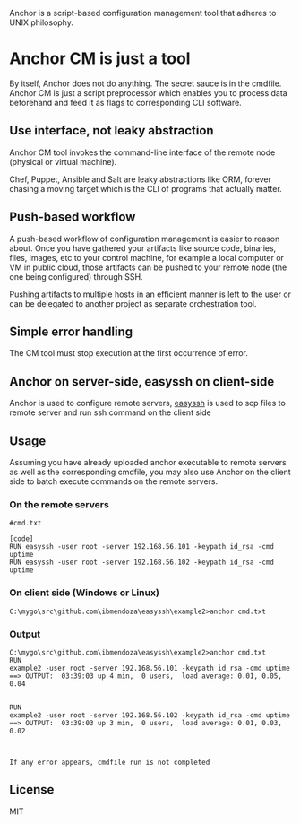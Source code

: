 Anchor is a script-based configuration management tool that adheres to UNIX philosophy.

Anchor CM is just a tool
========================

By itself, Anchor does not do anything. The secret sauce is in the cmdfile. Anchor CM is just a script preprocessor which enables you to process data beforehand and feed it as flags to corresponding CLI software.

Use interface, not leaky abstraction
------------------------------------

Anchor CM tool invokes the command-line interface of the remote node (physical or virtual machine).

Chef, Puppet, Ansible and Salt are leaky abstractions like ORM, forever chasing a moving target which is the CLI of programs that actually matter. 

Push-based workflow
-------------------

A push-based workflow of configuration management is easier to reason about. Once you have gathered your artifacts like source code, binaries, files, images, etc to your control machine, for example a local computer or VM in public cloud, those artifacts can be pushed to your remote node (the one being configured) through SSH.

Pushing artifacts to multiple hosts in an efficient manner is left to the user or can be delegated to another project as separate orchestration tool.


Simple error handling
---------------------

The CM tool must stop execution at the first occurrence of error.


Anchor on server-side, easyssh on client-side
---------------------------------------------

Anchor is used to configure remote servers, [easyssh](https://github.com/ibmendoza/easyssh) is used to scp files to remote server and run ssh command on the client side


Usage
-----

Assuming you have already uploaded anchor executable to remote servers as well as the corresponding cmdfile, you may also use Anchor on the client side to batch execute commands on the remote servers.

### On the remote servers
```
#cmd.txt

[code]
RUN easyssh -user root -server 192.168.56.101 -keypath id_rsa -cmd uptime
RUN easyssh -user root -server 192.168.56.102 -keypath id_rsa -cmd uptime
```

### On client side (Windows or Linux)

```
C:\mygo\src\github.com\ibmendoza\easyssh\example2>anchor cmd.txt
```

### Output

```
C:\mygo\src\github.com\ibmendoza\easyssh\example2>anchor cmd.txt
RUN
example2 -user root -server 192.168.56.101 -keypath id_rsa -cmd uptime
==> OUTPUT:  03:39:03 up 4 min,  0 users,  load average: 0.01, 0.05, 0.04


RUN
example2 -user root -server 192.168.56.102 -keypath id_rsa -cmd uptime
==> OUTPUT:  03:39:03 up 3 min,  0 users,  load average: 0.01, 0.03, 0.02



If any error appears, cmdfile run is not completed
```

License
-------

MIT
